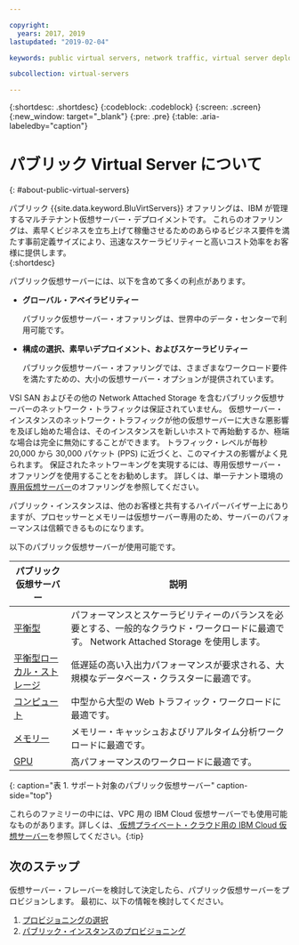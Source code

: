 ```yaml
---

copyright:
  years: 2017, 2019
lastupdated: "2019-02-04"

keywords: public virtual servers, network traffic, virtual server deployment

subcollection: virtual-servers

---
```


{:shortdesc: .shortdesc}
{:codeblock: .codeblock}
{:screen: .screen}
{:new_window: target="_blank"}
{:pre: .pre}
{:table: .aria-labeledby="caption"}

# パブリック Virtual Server について
{: #about-public-virtual-servers}

パブリック {{site.data.keyword.BluVirtServers}} オファリングは、IBM が管理するマルチテナント仮想サーバー・デプロイメントです。 これらのオファリングは、素早くビジネスを立ち上げて稼働させるためのあらゆるビジネス要件を満たす事前定義サイズにより、迅速なスケーラビリティーと高いコスト効率をお客様に提供します。  
{:shortdesc}

パブリック仮想サーバーには、以下を含めて多くの利点があります。

* **グローバル・アベイラビリティー**

    パブリック仮想サーバー・オファリングは、世界中のデータ・センターで利用可能です。

* **構成の選択、素早いデプロイメント、およびスケーラビリティー**

    パブリック仮想サーバー・オファリングでは、さまざまなワークロード要件を満たすための、大小の仮想サーバー・オプションが提供されています。

VSI SAN およびその他の Network Attached Storage を含むパブリック仮想サーバーのネットワーク・トラフィックは保証されていません。 仮想サーバー・インスタンスのネットワーク・トラフィックが他の仮想サーバーに大きな悪影響を及ぼし始めた場合は、そのインスタンスを新しいホストで再始動するか、極端な場合は完全に無効にすることができます。 トラフィック・レベルが毎秒 20,000 から 30,000 パケット (PPS) に近づくと、このマイナスの影響がよく見られます。  保証されたネットワーキングを実現するには、専用仮想サーバー・オファリングを使用することをお勧めします。 詳しくは、単一テナント環境の[専用仮想サーバー](/docs/vsi?topic=virtual-servers-dedicated-virtual-servers)のオファリングを参照してください。

パブリック・インスタンスは、他のお客様と共有するハイパーバイザー上にありますが、プロセッサーとメモリーは仮想サーバー専用のため、サーバーのパフォーマンスは信頼できるものになります。

以下のパブリック仮想サーバーが使用可能です。

| パブリック仮想サーバー  | 説明                                                                                              |
| ----------------------- | -------------------------------------------------------------------------------------------------------- |
| [平衡型](/docs/vsi?topic=virtual-servers-balanced#balanced) | パフォーマンスとスケーラビリティーのバランスを必要とする、一般的なクラウド・ワークロードに最適です。 Network Attached Storage を使用します。|
| [平衡型ローカル・ストレージ](/docs/vsi?topic=virtual-servers-balanced-local-storage#balanced-local-storage) | 低遅延の高い入出力パフォーマンスが要求される、大規模なデータベース・クラスターに最適です。|
| [コンピュート](/docs/vsi?topic=virtual-servers-compute#compute) | 中型から大型の Web トラフィック・ワークロードに最適です。|
| [メモリー](/docs/vsi?topic=virtual-servers-memory#memory)  |メモリー・キャッシュおよびリアルタイム分析ワークロードに最適です。|
| [GPU](/docs/vsi?topic=virtual-servers-gpu#gpu)  | 高パフォーマンスのワークロードに最適です。
{: caption="表 1. サポート対象のパブリック仮想サーバー" caption-side="top"}

これらのファミリーの中には、VPC 用の IBM Cloud 仮想サーバーでも使用可能なものがあります。詳しくは、[
仮想プライベート・クラウド用の IBM Cloud 仮想サーバー](/docs/vsi-is?topic=virtual-servers-is-gettingstartedvsigen#gettingstartedvsigen)を参照してください。{:tip}

## 次のステップ

仮想サーバー・フレーバーを検討して決定したら、パブリック仮想サーバーをプロビジョンします。 最初に、以下の情報を検討してください。
1. [プロビジョニングの選択](/docs/vsi?topic=virtual-servers-provisioning-selections)
2. [パブリック・インスタンスのプロビジョニング](/docs/vsi?topic=virtual-servers-ordering-vs-public)
